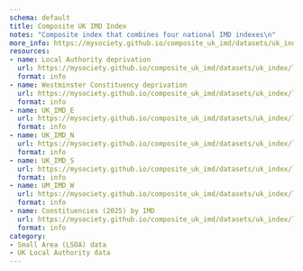 ```yaml
---
schema: default
title: Composite UK IMD Index
notes: "Composite index that combines four national IMD indexes\n"
more_info: https://mysociety.github.io/composite_uk_imd/datasets/uk_index/latest
resources:
- name: Local Authority deprivation
  url: https://mysociety.github.io/composite_uk_imd/datasets/uk_index/latest
  format: info
- name: Westminster Constituency deprivation
  url: https://mysociety.github.io/composite_uk_imd/datasets/uk_index/latest
  format: info
- name: UK_IMD_E
  url: https://mysociety.github.io/composite_uk_imd/datasets/uk_index/latest
  format: info
- name: UK_IMD_N
  url: https://mysociety.github.io/composite_uk_imd/datasets/uk_index/latest
  format: info
- name: UK_IMD_S
  url: https://mysociety.github.io/composite_uk_imd/datasets/uk_index/latest
  format: info
- name: UM_IMD_W
  url: https://mysociety.github.io/composite_uk_imd/datasets/uk_index/latest
  format: info
- name: Constituencies (2025) by IMD
  url: https://mysociety.github.io/composite_uk_imd/datasets/uk_index/latest
  format: info
category:
- Small Area (LSOA) data
- UK Local Authority data
---
```

